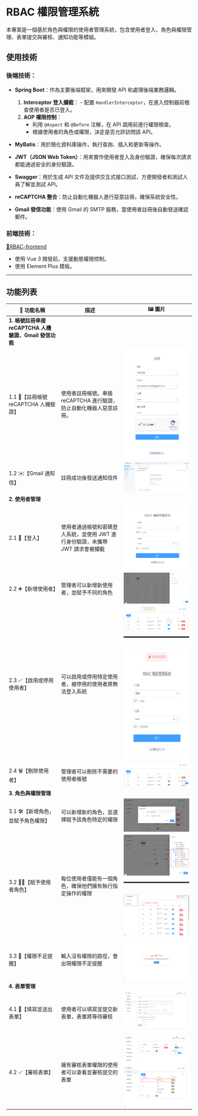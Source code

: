 # RBAC 權限管理系統

本專案是一個基於角色與權限的使用者管理系統，包含使用者登入、角色與權限管理、表單提交與審核、通知功能等模組。

## 使用技術

### 後端技術：
- **Spring Boot**：作為主要後端框架，用來開發 API 和處理後端業務邏輯。
  1. **Interceptor 登入攔截**：
          - 配置 `HandlerInterceptor`，在進入控制器前檢查使用者是否已登入。
  2. **AOP 權限控制**：
     - 利用 `@Aspect` 和 `@Before` 注解，在 API 調用前進行權限檢查。
     - 根據使用者的角色或權限，決定是否允許訪問該 API。

- **MyBatis**：用於簡化資料庫操作，執行查詢、插入和更新等操作。
- **JWT（JSON Web Token）**：用來實作使用者登入及身份驗證，確保每次請求都能通過安全的身份驗證。
- **Swagger**：用於生成 API 文件及提供交互式接口測試，方便開發者和測試人員了解並測試 API。
- **reCAPTCHA 整合**：防止自動化機器人進行惡意註冊，確保系統安全性。
- **Gmail 發信功能**：使用 Gmail 的 SMTP 服務，當使用者註冊後自動發送確認郵件。

### 前端技術：
[🔗RBAC-frontend](https://github.com/Lulu1022/RBAC-frontend)
- 使用 Vue 3 開發前，支援動態權限控制。
- 使用 Element Plus 模板。

---
## 功能列表

| 🔧 功能名稱                         | 描述                                                                                                           | 🖼 圖片                                                                 |
|----------------------------------|--------------------------------------------------------------------------------------------------------------|--------------------------------------------------------------------|
| **1. 帳號註冊串接 reCAPTCHA 人機驗證、Gmail 發信功能** |
| 1.1 🤖【註冊帳號 reCAPTCHA 人機驗證】| 使用者註冊帳號。串接 reCAPTCHA 進行驗證，防止自動化機器人惡意註冊。| <img src="images/註冊帳號.png" alt="註冊帳號" height="300"/>|                                                                                    
| 1.2 ✉️【Gmail 通知信】| 註冊成功後發送通知信件| ![img.png](images/註冊通知信.png)                                  |
| **2. 使用者管理**                |
| 2.1 🔐【登入】                      | 使用者通過帳號和密碼登入系統，並使用 JWT 進行身份驗證，未攜帶 JWT 請求會被攔截                                 |![img.png](images/登入.png)|
| 2.2 ➕【新增使用者】                 | 管理者可以新增新使用者，並賦予不同的角色                                                                       | ![img.png](images/新增使用者.png)                                  |
| 2.3 ✅【啟用或停用使用者】           | 可以啟用或停用特定使用者，被停用的使用者將無法登入系統                                                         | ![img.png](images/停用使用者.png)<br><hr style="border: 1px solid #000;"/> <br> <img src="images/被停用的使用者將無法登入系統.png" alt="被停用的使用者將無法登入系統" height="300"/>|
| 2.4 🗑️【刪除使用者】                 | 管理者可以刪除不需要的使用者帳號                                                                               | ![img.png](images/刪除使用者.png) |
| **3. 角色與權限管理**            |
| 3.1 🛠️【新增角色，並賦予角色權限】   | 可以新增新的角色，並選擇賦予該角色特定的權限                                                                   | ![img.png](images/新增角色.png)                                    |
| 3.2 🧑‍💼【賦予使用者角色】             | 每位使用者僅能有一個角色，確保他們擁有執行指定操作的權限                                                       | ![img.png](images/賦予使用者角色.png)<br><hr style="border: 1px solid #000;"/> <br> ![img.png](images/權限設定成功.png) |
| 3.3 🚫【權限不足提醒】               | 輸入沒有權限的路徑，會出現權限不足提醒                                                                         | ![img.png](images/權限不足提醒.png)                                |
| **4. 表單管理**                  |
| 4.1 📝【填寫並送出表單】             | 使用者可以填寫並提交新表單，表單將等待審核                                                                     | ![img.png](images/填寫並送出表單.png)|
| 4.2 ✅【審核表單】                   | 擁有審核表單權限的使用者可以查看並審核提交的表單                                                               | ![img.png](images/審核表單.png)<br> ![img.png](images/審核通過.png) |









